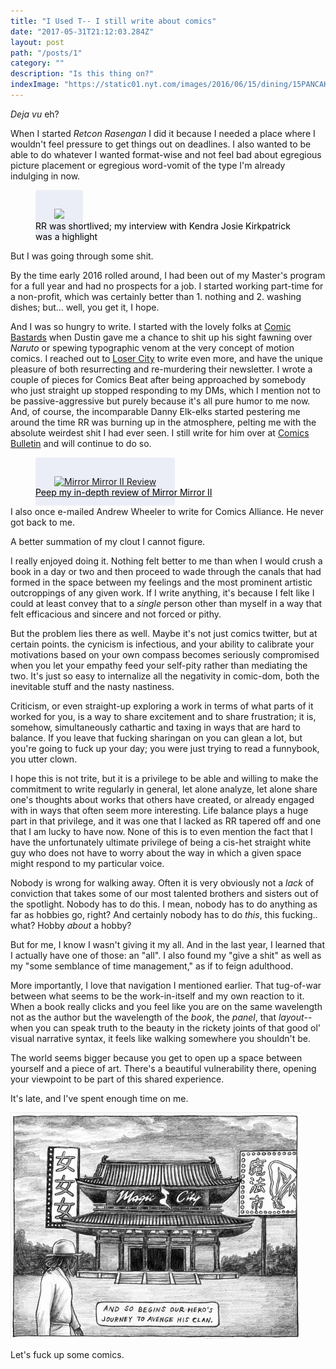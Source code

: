 ```yaml
---
title: "I Used T-- I still write about comics"
date: "2017-05-31T21:12:03.284Z"
layout: post
path: "/posts/1"
category: ""
description: "Is this thing on?"
indexImage: "https://static01.nyt.com/images/2016/06/15/dining/15PANCAKEGUIDE3-WEB/15PANCAKEGUIDE3-WEB-superJumbo.jpg"
---
```


_Deja vu_ eh?

When I started _Retcon Rasengan_ I did it because I needed a place where I wouldn't feel pressure to get things out on deadlines.  I also wanted to be able to do whatever I wanted format-wise and not feel bad about egregious picture placement or egregious word-vomit of the type I'm already indulging in now.

<div style="">
  <figure class="floatCenter">
    <a target='_blank' href="http://retconrasengan.blogspot.com/2016/04/hand-sewn-domestic-female-aesthetic.html">
      <img class="linkImage" style="max-height: 380px;padding: 30px; background-color: rgba(92,107,192, 0.1);border-radius: 3px;" src="https://2.bp.blogspot.com/-0ipM8FHFpYo/VxaLuN9yRqI/AAAAAAAAFuM/mncK6PMa-Ccscl8Z1mgBgBltXv5Eu6TWQCKgB/w1200-h630-p-k-no-nu/kendrafemaleaestetic.png">
    </a>
    <figcaption style="color: black;margin-top: -30px;">RR was shortlived; my interview with Kendra Josie Kirkpatrick was a highlight</figcaption>
  </figure>
</div>

But I was going through some shit.

By the time early 2016 rolled around, I had been out of my Master's program for a full year and had no prospects for a job.  I started working part-time for a non-profit, which was certainly better than 1. nothing and 2. washing dishes; but... well, you get it, I hope.

And I was so hungry to write. I started with the lovely folks at <a target='_blank' href='http://comicbastards.com'>Comic Bastards</a> when Dustin gave me a chance to shit up his sight fawning over _Naruto_ or spewing typographic venom at the very concept of motion comics.  I reached out to <a target='_blank' href='http://loser-city.com'>Loser City</a> to write even more, and have the unique pleasure of both resurrecting and re-murdering their newsletter.  I wrote a couple of pieces for Comics Beat after being approached by somebody who just straight up stopped responding to my DMs, which I mention not to be passive-aggressive but purely because it's all pure humor to me now.  And, of course, the incomparable Danny Elk-elks started pestering me around the time RR was burning up in the atmosphere, pelting me with the absolute weirdest shit I had ever seen.  I still write for him over at <a target='_blank' href='http://comicsbulletin.com'>Comics Bulletin</a> and will continue to do so.  

<div style="">
  <figure class="floatCenter">
    <a target='_blank' href="http://comicsbulletin.com/tiny-pages-made-ashes-51917-mirror-mirror-ii/">
    <img style="padding: 30px; background-color: rgba(92,107,192, 0.1); max-height: 480px;border-radius: 3px;" src="https://i2.wp.com/comicsbulletin.com/wp-content/uploads/2017/05/Mirror-Mirror-II-cover.jpg?fit=798%2C1200" alt="Mirror Mirror II Review">
    <div >
      <figcaption style="color:black;margin-top:-30px;">Peep my in-depth review of Mirror Mirror II</figcaption>
    </div>
    </a>
  </figure>
</div>

I also once e-mailed Andrew Wheeler to write for Comics Alliance.  He never got back to me.  

A better summation of my clout I cannot figure.

I really enjoyed doing it.  Nothing felt better to me than when I would crush a book in a day or two and then proceed to wade through the canals that had formed in the space between my feelings and the most prominent artistic outcroppings of any given work.  If I write anything, it's because I felt like I could at least convey that to a _single_ person other than myself in a way that felt efficacious and sincere and not forced or pithy.

But the problem lies there as well.  Maybe it's not just comics twitter, but at certain points. the cynicism is infectious, and your ability to calibrate your motivations based on your own compass becomes seriously compromised when you let your empathy feed your self-pity rather than mediating the two. It's just so easy to internalize all the negativity in comic-dom, both the inevitable stuff and the nasty nastiness.

Criticism, or even straight-up exploring a work in terms of what parts of it worked for you, is a way to share excitement and to share frustration; it is, somehow, simultaneously cathartic and taxing in ways that are hard to balance. If you leave that fucking sharingan on you can glean a lot, but you're going to fuck up your day; you were just trying to read a funnybook, you utter clown.

I hope this is not trite, but it is a privilege to be able and willing to make the commitment to write regularly in general, let alone analyze, let alone share one's thoughts about works that others have created, or already engaged with in ways that often seem more interesting.  Life balance plays a huge part in that privilege, and it was one that I lacked as RR tapered off and one that I am lucky to have now. None of this is to even mention the fact that I have the unfortunately ultimate privilege of being a cis-het straight white guy who does not have to worry about the way in which a given space might respond to my particular voice.

Nobody is wrong for walking away. Often it is very obviously not a _lack_ of conviction that takes some of our most talented brothers and sisters out of the spotlight. Nobody has to do this. I mean, nobody has to do anything as far as hobbies go, right? And certainly nobody has to do _this_, this fucking.. what? Hobby _about_ a hobby?

But for me, I know I wasn't giving it my all.  And in the last year, I learned that I actually have one of those: an "all".  I also found my "give a shit" as well as my "some semblance of time management," as if to feign adulthood.

More importantly, I love that navigation I mentioned earlier.  That tug-of-war between what seems to be the work-in-itself and my own reaction to it. When a book really clicks and you feel like you are on the same wavelength not as the author but the wavelength of the _book_, the _panel_, that _layout_-- when you can speak truth to the beauty in the rickety joints of that good ol' visual narrative syntax, it feels like walking somewhere you shouldn't be.  

The world seems bigger because you get to open up a space between yourself and a piece of art. There's a beautiful vulnerability there, opening your viewpoint to be part of this shared experience. 

It's late, and I've spent enough time on me.

<img style="max-height: 480px;" src="./future_hendrix.png" alt="And so" />

Let's fuck up some comics.






